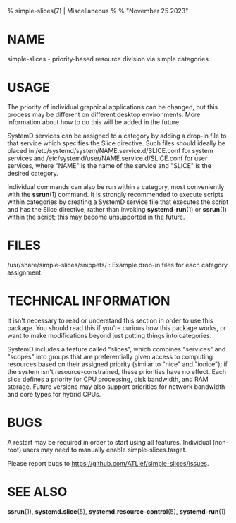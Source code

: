 % simple-slices(7) | Miscellaneous
%
% "November 25 2023"

# NAME

simple-slices - priority-based resource division via simple categories

# USAGE

The priority of individual graphical applications can be changed, but this process may be different on different desktop environments. More information about how to do this will be added in the future.

SystemD services can be assigned to a category by adding a drop-in file to that service which specifies the Slice directive. Such files should ideally be placed in /etc/systemd/system/NAME.service.d/SLICE.conf for system services and /etc/systemd/user/NAME.service.d/SLICE.conf for user services, where "NAME" is the name of the service and "SLICE" is the desired category.

Individual commands can also be run within a category, most conveniently with the **ssrun**(1) command. It is strongly recommended to execute scripts within categories by creating a SystemD service file that executes the script and has the Slice directive, rather than invoking **systemd-run**(1) or **ssrun**(1) within the script; this may become unsupported in the future.

# FILES

/usr/share/simple-slices/snippets/
:   Example drop-in files for each category assignment.

# TECHNICAL INFORMATION

It isn't necessary to read or understand this section in order to use this package. You should read this if you're curious how this package works, or want to make modifications beyond just putting things into categories.

SystemD includes a feature called "slices", which combines "services" and "scopes" into groups that are preferentially given access to computing resources based on their assigned priority (similar to "nice" and "ionice"); if the system isn't resource-constrained, these priorities have no effect. Each slice defines a priority for CPU processing, disk bandwidth, and RAM storage. Future versions may also support priorities for network bandwidth and core types for hybrid CPUs.

# BUGS

A restart may be required in order to start using all features. Individual (non-root) users may need to manually enable simple-slices.target.

Please report bugs to https://github.com/ATLief/simple-slices/issues.

# SEE ALSO

**ssrun**(1), **systemd.slice**(5), **systemd.resource-control**(5), **systemd-run**(1)
